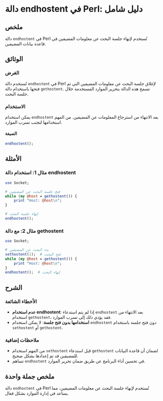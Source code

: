 <!--
Meta Description: # دالة endhostent في Perl: دليل شامل ## ملخص دالة `endhostent` في Perl تُستخدم لإنهاء جلسة البحث عن معلومات المضيفين في قاعدة بيانات المضيفين. ## الوث...
Meta Keywords: endhostent, البحث, جلسة, دالة, perl
-->

# دالة endhostent في Perl: دليل شامل

## ملخص
دالة `endhostent` في Perl تُستخدم لإنهاء جلسة البحث عن معلومات المضيفين في قاعدة بيانات المضيفين.

## الوثائق
### الغرض
تُستخدم دالة `endhostent` في Perl لإغلاق جلسة البحث عن معلومات المضيفين التي تم فتحها باستخدام دالة `gethostent`. تسمح هذه الدالة بتحرير الموارد المستخدمة خلال جلسة البحث.

### الاستخدام
يمكن استخدام `endhostent` بعد الانتهاء من استرجاع المعلومات عن المضيفين. من المهم استخدامها لتجنب تسرب الموارد.

#### الصيغة
```perl
endhostent();
```

## الأمثلة
### مثال 1: استخدام دالة endhostent
```perl
use Socket;

# فتح جلسة البحث عن المضيفين
while (my @host = gethostent()) {
    print "Host: @host\n";
}

# إنهاء جلسة البحث
endhostent();
```

### مثال 2: مع دالة gethostent
```perl
use Socket;

# بدء البحث عن المضيفين
sethostent(1);  # فتح البحث
while (my @host = gethostent()) {
    print "Host: @host\n";
}
endhostent();  # إنهاء البحث
```

## الشرح
### الأخطاء الشائعة
- **عدم استخدام endhostent**: إذا لم يتم استدعاء `endhostent` بعد الانتهاء من استخدام `gethostent`، فقد يؤدي ذلك إلى تسرب الموارد.
- **استخدامها بدون فتح جلسة**: لا يمكن استخدام `endhostent` دون فتح جلسة باستخدام `sethostent` أو `gethostent`.

### ملاحظات إضافية
- من المهم استخدام `sethostent` قبل استدعاء `gethostent` لضمان أن قاعدة البيانات للمضيفين قد تم إعدادها بشكل صحيح.
- تساهم `endhostent` في تحسين أداء البرنامج عن طريق ضمان تحرير الموارد.

## ملخص جملة واحدة
دالة `endhostent` في Perl تُستخدم لإنهاء جلسة البحث عن معلومات المضيفين، مما يساعد في إدارة الموارد بشكل فعال.